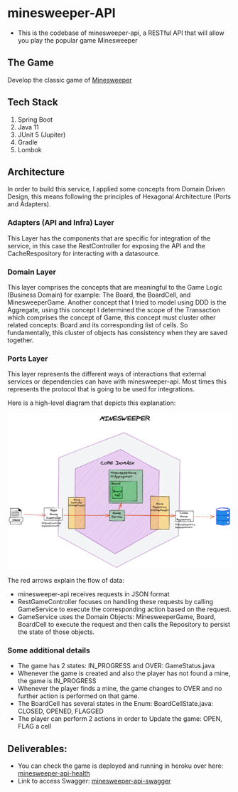 # minesweeper-API
- This is the codebase of minesweeper-api, a RESTful API that will allow you play the popular game Minesweeper

## The Game
Develop the classic game of [Minesweeper](https://en.wikipedia.org/wiki/Minesweeper_(video_game))

## Tech Stack

1. Spring Boot
2. Java 11
3. JUnit 5 (Jupiter)
4. Gradle
5. Lombok

## Architecture
In order to build this service, I applied some concepts from Domain Driven Design, this means following the principles of
Hexagonal Architecture (Ports and Adapters).

### Adapters (API and Infra) Layer
This Layer has the components that are specific for integration of the service, in this case the RestController for exposing the API
and the CacheRespository for interacting with a datasource.

### Domain Layer
This layer comprises the concepts that are meaningful to the Game Logic (Business Domain) for example: The Board, 
the BoardCell, and MinesweeperGame.
Another concept that I tried to model using DDD is the Aggregate, using this concept I determined the scope of the Transaction
which comprises the concept of Game, this concept must cluster other related concepts: Board and its corresponding list of cells.
So fundamentally, this cluster of objects has consistency when they are saved together.

### Ports Layer
This layer represents the different ways of interactions that external services or dependencies can have with minesweeper-api.
Most times this represents the protocol that is going to be used for integrations.

Here is a high-level diagram that depicts this explanation:

![Minesweeper Architecture](mine-sweeper-architecture.png)

The red arrows explain the flow of data:
- minesweeper-api receives requests in JSON format
- RestGameController focuses on handling these requests by calling GameService to execute the corresponding action based on the request.
- GameService uses the Domain Objects: MinesweeperGame, Board, BoardCell to execute the request and then calls the Repository to persist the state of those objects.

### Some additional details
- The game has 2 states: IN_PROGRESS and OVER: GameStatus.java
- Whenever the game is created and also the player has not found a mine, the game is IN_PROGRESS
- Whenever the player finds a mine, the game changes to OVER and no further action is performed on that game.
- The BoardCell has several states in the Enum: BoardCellState.java: CLOSED, OPENED, FLAGGED
- The player can perform 2 actions in order to Update the game: OPEN, FLAG a cell
 
## Deliverables:
* You can check the game is deployed and running in heroku over here: [minesweeper-api-health](https://mine-sweeper-game.herokuapp.com/actuator/health)
* Link to access Swagger: [minesweeper-api-swagger](https://mine-sweeper-game.herokuapp.com/swagger-ui.html#/)

